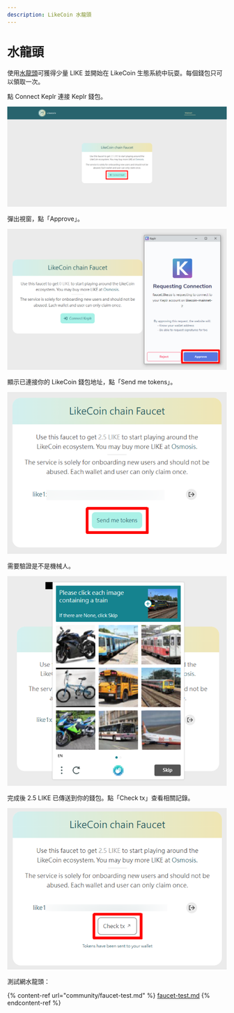 ```yaml
---
description: LikeCoin 水龍頭
---
```


# 水龍頭

使用[水龍頭](https://faucet.like.co/)可獲得少量 LIKE 並開始在 LikeCoin 生態系統中玩耍。每個錢包只可以領取一次。

點 Connect Keplr 連接 Keplr 錢包。

![](<../.gitbook/assets/faucet 1.png>)

彈出視窗，點「Approve」。

![](<../.gitbook/assets/faucet 2.png>)

顯示已連接你的 LikeCoin 錢包地址，點「Send me tokens」。

![](<../.gitbook/assets/faucet 3.png>)

需要驗證是不是機械人。

![](<../.gitbook/assets/faucet 4.png>)

完成後 2.5 LIKE 已傳送到你的錢包。點「Check tx」查看相關記錄。

![](<../.gitbook/assets/faucet 5.png>)

測試網水龍頭：

{% content-ref url="community/faucet-test.md" %}
[faucet-test.md](community/faucet-test.md)
{% endcontent-ref %}
